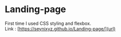 # Landing-page
First time I used CSS styling and flexbox.<br />
Link : [https://seynixyz.github.io/Landing-page/](url)
